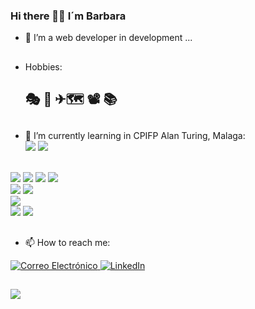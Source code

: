 ### Hi there  👋👋 I´m Barbara

- 🌱 I’m a web developer in development ...

##

- Hobbies: <h2> 🎭 🤿 ✈🗺 📽 📚 </h2>

##

- 🌱 I’m currently learning in CPIFP Alan Turing, Malaga:
<br> <img src="https://img.shields.io/badge/GitHub-100000?style=for-the-badge&logo=github&logoColor=white"> <img src="https://img.shields.io/badge/GIT-E44C30?style=for-the-badge&logo=git&logoColor=white">
<br>
<img src="https://img.shields.io/badge/Visual_Studio_Code-0078D4?style=for-the-badge&logo=visual%20studio%20code&logoColor=white">
<img src="https://img.shields.io/badge/JavaScript-323330?style=for-the-badge&logo=javascript&logoColor=F7DF1E">
<img src="https://img.shields.io/badge/CSS3-1572B6?style=for-the-badge&logo=css3&logoColor=white">
<img src="https://img.shields.io/badge/HTML5-E34F26?style=for-the-badge&logo=html5&logoColor=white">
<br>
<img src="https://img.shields.io/badge/MySQL-005C84?style=for-the-badge&logo=mysql&logoColor=white"> 
<img src="https://img.shields.io/badge/Microsoft%20SQL%20Server-CC2927?style=for-the-badge&logo=microsoft%20sql%20server&logoColor=white">
<br>
<img src="https://img.shields.io/badge/Java-ED8B00?style=for-the-badge&logo=openjdk&logoColor=white"> 
<br>
<img src="https://img.shields.io/badge/Docker-2CA5E0?style=for-the-badge&logo=docker&logoColor=white">
<img src="https://img.shields.io/badge/VirtualBox-21416b?style=for-the-badge&logo=VirtualBox&logoColor=white">

  
 ##

- 📫 How to reach me: 
<a href="mailto:barbaracolomer@gmail.com" target="_blank">
  <img src="https://img.shields.io/badge/Gmail-D14836?style=for-the-badge&logo=gmail&logoColor=white" alt="Correo Electrónico">
</a>

<a href="https://www.linkedin.com/in/barbara-colomer-2734aa36/" target="_blank">
  <img src="https://img.shields.io/badge/LinkedIn-0077B5?style=for-the-badge&logo=linkedin&logoColor=white" alt="LinkedIn">
</a>

##
![](https://komarev.com/ghpvc/?username=bcolomer&color=ff69b4)

<!---
<br>
Mi perfil:
<img src="https://img.shields.io/github/watchers/bcolomer/bcolomer.svg"> <br>
Programacion con Java:
<img src="https://img.shields.io/github/watchers/bcolomer/programacion_con_java.svg"> <br>
ProyectoBuceo:
<img src="https://img.shields.io/github/watchers/bcolomer/ProyectoBuceo.svg"> 

-->

